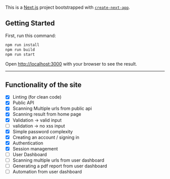 This is a [Next.js](https://nextjs.org/) project bootstrapped with [`create-next-app`](https://github.com/vercel/next.js/tree/canary/packages/create-next-app).

## Getting Started

First, run this command:

```bash
npm run install
npm run build
npm run start
```

Open [http://localhost:3000](http://localhost:3000) with your browser to see the result.

---

<!-- ## Limiting the API request (our server is only free tier)
- [ ] Limiting outsiders by requiring a unique authentication key that is only accessible with an account.
- [ ] Limiting server traffic by allowing only one request (with a maximum of two URLs) per minute.
- [ ] Caching the scan result from the home page to avoid unnecessary rescanning. -->

## Functionality of the site

- [x] Linting (for clean code)
- [x] Public API
- [x] Scanning Multiple urls from public api
- [x] Scanning result from home page
- [x] Validation -> valid input
- [ ] validation -> no xss input
- [x] Simple password complexity
- [x] Creating an account / signing in
- [x] Authentication
- [x] Session management
- [ ] User Dashboard
- [ ] Scanning multiple urls from user dashboard
- [ ] Generating a pdf report from user dashboard
- [ ] Automation from user dashboard
